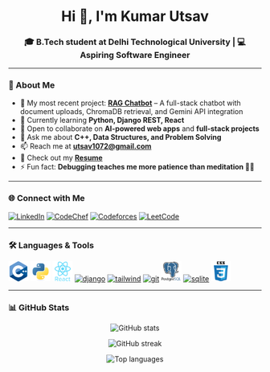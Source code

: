 <h1 align="center">Hi 👋, I'm Kumar Utsav</h1>
<h3 align="center">🎓 B.Tech student at Delhi Technological University | 💻 Aspiring Software Engineer</h3>

---

### 🚀 About Me  
- 🔭 My most recent project: [**RAG Chatbot**](https://github.com/utsav1072/RAG) – A full-stack chatbot with document uploads, ChromaDB retrieval, and Gemini API integration  
- 🌱 Currently learning **Python, Django REST, React**  
- 👯 Open to collaborate on **AI-powered web apps** and **full-stack projects**  
- 💬 Ask me about **C++, Data Structures, and Problem Solving**  
- 📫 Reach me at **utsav1072@gmail.com**  
- 📄 Check out my [**Resume**](https://drive.google.com/file/d/1yDjlkGwUBnH7CP3Ib0o4xfQj9WKGgr38/view?usp=drive_link)  
- ⚡ Fun fact: **Debugging teaches me more patience than meditation 🧘‍♂️**  

---

### 🌐 Connect with Me  
<p align="left">
<a href="https://linkedin.com/in/kumar-utsav-348025261/" target="blank"><img align="center" src="https://raw.githubusercontent.com/rahuldkjain/github-profile-readme-generator/master/src/images/icons/Social/linked-in-alt.svg" alt="LinkedIn" height="30" width="40" /></a>
<a href="https://www.codechef.com/users/utsav1072" target="blank"><img align="center" src="https://cdn.jsdelivr.net/npm/simple-icons@3.1.0/icons/codechef.svg" alt="CodeChef" height="30" width="40" /></a>
<a href="https://codeforces.com/profile/utsav1072" target="blank"><img align="center" src="https://raw.githubusercontent.com/rahuldkjain/github-profile-readme-generator/master/src/images/icons/Social/codeforces.svg" alt="Codeforces" height="30" width="40" /></a>
<a href="https://www.leetcode.com/utsav_1072" target="blank"><img align="center" src="https://raw.githubusercontent.com/rahuldkjain/github-profile-readme-generator/master/src/images/icons/Social/leet-code.svg" alt="LeetCode" height="30" width="40" /></a>
</p>

---

### 🛠️ Languages & Tools  
<p align="left"> 
  <a href="https://www.w3schools.com/cpp/" target="_blank"><img src="https://raw.githubusercontent.com/devicons/devicon/master/icons/cplusplus/cplusplus-original.svg" alt="cplusplus" width="40" height="40"/></a>
  <a href="https://www.python.org" target="_blank"><img src="https://raw.githubusercontent.com/devicons/devicon/master/icons/python/python-original.svg" alt="python" width="40" height="40"/></a>
  <a href="https://reactjs.org/" target="_blank"><img src="https://raw.githubusercontent.com/devicons/devicon/master/icons/react/react-original-wordmark.svg" alt="react" width="40" height="40"/></a>
  <a href="https://www.djangoproject.com/" target="_blank"><img src="https://cdn.worldvectorlogo.com/logos/django.svg" alt="django" width="40" height="40"/></a>
  <a href="https://tailwindcss.com/" target="_blank"><img src="https://www.vectorlogo.zone/logos/tailwindcss/tailwindcss-icon.svg" alt="tailwind" width="40" height="40"/></a>
  <a href="https://git-scm.com/" target="_blank"><img src="https://www.vectorlogo.zone/logos/git-scm/git-scm-icon.svg" alt="git" width="40" height="40"/></a>
  <a href="https://www.postgresql.org" target="_blank"><img src="https://raw.githubusercontent.com/devicons/devicon/master/icons/postgresql/postgresql-original-wordmark.svg" alt="postgresql" width="40" height="40"/></a>
  <a href="https://www.sqlite.org/" target="_blank"><img src="https://www.vectorlogo.zone/logos/sqlite/sqlite-icon.svg" alt="sqlite" width="40" height="40"/></a>
  <a href="https://www.w3schools.com/css/" target="_blank"><img src="https://raw.githubusercontent.com/devicons/devicon/master/icons/css3/css3-original-wordmark.svg" alt="css3" width="40" height="40"/></a>
</p>

---

### 📊 GitHub Stats  
<p align="center">
  <img src="https://github-readme-stats.vercel.app/api?username=utsav1072&show_icons=true&theme=tokyonight" alt="GitHub stats" />
</p>
<p align="center">
  <img src="https://github-readme-streak-stats.herokuapp.com/?user=utsav1072&theme=tokyonight" alt="GitHub streak" />
</p>
<p align="center">
  <img src="https://github-readme-stats.vercel.app/api/top-langs?username=utsav1072&show_icons=true&locale=en&layout=compact&theme=tokyonight" alt="Top languages" />
</p>
